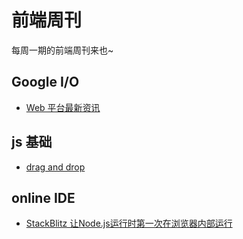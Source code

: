 # 前端周刊
每周一期的前端周刊来也~

## Google I/O
* [Web 平台最新资讯](https://events.google.com/io/session/97ea9417-2bba-4383-8eb4-22aee86af034?lng=zh-CN)

## js 基础

* [drag and drop](https://codepen.io/mudontire/pen/Kjmzzp)

## online IDE
* [StackBlitz 让Node.js运行时第一次在浏览器内部运行](https://blog.stackblitz.com/posts/introducing-webcontainers/)
